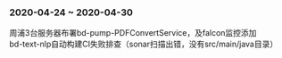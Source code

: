 ### 2020-04-24 ~ 2020-04-30

周浦3台服务器布署bd-pump-PDFConvertService，及falcon监控添加  
bd-text-nlp自动构建CI失败排查（sonar扫描出错，没有src/main/java目录）
